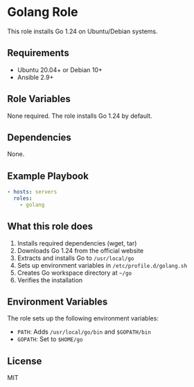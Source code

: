 # Golang Role

This role installs Go 1.24 on Ubuntu/Debian systems.

## Requirements

- Ubuntu 20.04+ or Debian 10+
- Ansible 2.9+

## Role Variables

None required. The role installs Go 1.24 by default.

## Dependencies

None.

## Example Playbook

```yaml
- hosts: servers
  roles:
    - golang
```

## What this role does

1. Installs required dependencies (wget, tar)
2. Downloads Go 1.24 from the official website
3. Extracts and installs Go to `/usr/local/go`
4. Sets up environment variables in `/etc/profile.d/golang.sh`
5. Creates Go workspace directory at `~/go`
6. Verifies the installation

## Environment Variables

The role sets up the following environment variables:
- `PATH`: Adds `/usr/local/go/bin` and `$GOPATH/bin`
- `GOPATH`: Set to `$HOME/go`

## License

MIT

